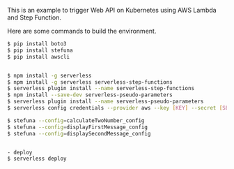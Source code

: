 This is an example to trigger Web API on Kubernetes using AWS Lambda and Step Function.

Here are some commands to build the environment.
```sh
$ pip install boto3
$ pip install stefuna
$ pip install awscli


$ npm install -g serverless
$ npm install -g serverless serverless-step-functions
$ serverless plugin install --name serverless-step-functions
$ npm install --save-dev serverless-pseudo-parameters
$ serverless plugin install --name serverless-pseudo-parameters
$ serverless config credentials --provider aws --key [KEY] --secret [SECRET]

$ stefuna --config=calculateTwoNumber_config
$ stefuna --config=displayFirstMessage_config
$ stefuna --config=displaySecondMessage_config


- deploy
$ serverless deploy
```